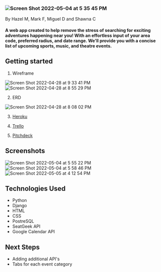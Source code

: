 ### ![Screen Shot 2022-05-04 at 5 35 45 PM](https://user-images.githubusercontent.com/88744476/166829727-08d2f1b5-5990-499f-b2aa-bcec62f82a8f.png)                                                                                                                                                   
By Hazel M, Mark F, Miguel D and Shawna C
#### A web app created to help remove the stress of searching for exciting adventures happening near you! With an effortless input of your area code, preferred radius, and date range. We'll provide you with a concise list of upcoming sports, music, and theatre events. 


## Getting started 
1. Wireframe

![Screen Shot 2022-04-28 at 9 33 41 PM](https://user-images.githubusercontent.com/88744476/166990619-0680fc7e-6f3b-4d23-879a-03adbb546311.png)
![Screen Shot 2022-04-28 at 8 55 29 PM](https://user-images.githubusercontent.com/88744476/167020253-0f518f26-6a49-4d8c-98f1-815a3eee437e.png)



2. ERD

![Screen Shot 2022-04-28 at 8 08 02 PM](https://user-images.githubusercontent.com/88744476/166990959-695e43da-db93-4250-8608-1cdf26781dc5.png)

3. [Heroku](https://eventwave.herokuapp.com/)

4. [Trello](https://trello.com/b/Wknpy2do/project-3)
5. [Pitchdeck](https://docs.google.com/presentation/d/1lvP_Ki8YvI5by9PUt8F9r3WRQAgHO8lw8KSkCdvwCD8/edit#slide=id.p)


## Screenshots
![Screen Shot 2022-05-04 at 5 55 22 PM](https://user-images.githubusercontent.com/88744476/166832207-c87dd414-afcf-4dbd-97f7-d21afbfe0d17.png)
![Screen Shot 2022-05-04 at 5 58 46 PM](https://user-images.githubusercontent.com/88744476/166832609-11bd8bb3-1a0b-4362-abbb-a95a223e75a8.png)
![Screen Shot 2022-05-05 at 4 12 54 PM](https://user-images.githubusercontent.com/88744476/167017874-dd872939-ff7b-4c33-bab8-a8afdd1fa457.png)


## Technologies Used 
- Python
- Django
- HTML
- CSS
- PostreSQL 
- SeatGeek API
- Google Calendar API

## Next Steps 
- Adding additional API's
- Tabs for each event category
